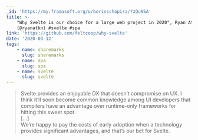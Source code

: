 ```yaml
---
_id: 'https://my.framasoft.org/u/borisschapira/?zQuNSA'
title: >-
    "Why Svelte is our choice for a large web project in 2020", Ryan Atkinson
    (@ryanatkn) #svelte #spa
link: 'https://github.com/feltcoop/why-svelte'
date: '2020-03-12'
tags:
    - name: sharemarks
      slug: sharemarks
    - name: spa
      slug: spa
    - name: svelte
      slug: svelte
---
```


<div class="markdown"><blockquote>
<p>Svelte provides an enjoyable DX that doesn’t compromise on UX. I think it’ll soon become common knowledge among UI developers that compilers have an advantage over runtime-only frameworks for hitting this sweet spot.<br />
[…]<br />
We’re happy to pay the costs of early adoption when a technology provides significant advantages, and that’s our bet for Svelte.
</p>
</blockquote></div>
